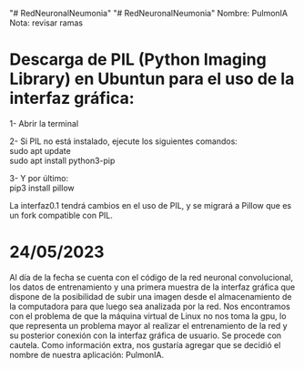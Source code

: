 "# RedNeuronalNeumonia" 
"# RedNeuronalNeumonia" 
Nombre: PulmonIA
Nota: revisar ramas 

# Descarga de PIL (Python Imaging Library) en Ubuntun para el uso de la interfaz gráfica:

1- Abrir la terminal

2- Si PIL no está instalado, ejecute los siguientes comandos:        
sudo apt update  
sudo apt install python3-pip

3- Y por último:     
pip3 install pillow

La interfaz0.1 tendrá cambios en el uso de PIL, y se migrará a Pillow que es un fork compatible con PIL.

# 24/05/2023
Al día de la fecha se cuenta con el código de la red neuronal convolucional, los datos de entrenamiento y una primera muestra de la interfaz gráfica que dispone de la posibilidad de subir una imagen desde el almacenamiento de la computadora para que luego sea analizada por la red.
Nos encontramos con el problema de que la máquina virtual de Linux no nos toma la gpu, lo que representa un problema mayor al realizar el entrenamiento de la red y su posterior conexión con la interfaz gráfica de usuario. Se procede con cautela. 
Como información extra, nos gustaría agregar que se decidió el nombre de nuestra aplicación: PulmonIA. 

